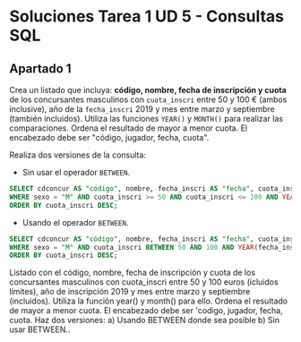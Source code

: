 # Soluciones Tarea 1 UD 5 - Consultas SQL

## Apartado 1

Crea un listado que incluya: **código, nombre, fecha de inscripción y cuota** de los concursantes masculinos con `cuota_inscri` entre 50 y 100 € (ambos inclusive), año de la `fecha_inscri` 2019 y mes entre marzo y septiembre (también incluidos). Utiliza las funciones `YEAR()` y `MONTH()` para realizar las comparaciones. Ordena el resultado de mayor a menor cuota. El encabezado debe ser "código, jugador, fecha, cuota".

Realiza dos versiones de la consulta:

* Sin usar el operador `BETWEEN`.

```SQL
SELECT cdconcur AS "código", nombre, fecha_inscri AS "fecha", cuota_inscri AS "cuota" FROM concursante
WHERE sexo = "M" AND cuota_inscri >= 50 AND cuota_inscri <= 100 AND YEAR(fecha_inscri) = 2019 AND MONTH(fecha_inscri) >= 3 AND MONTH(fecha_inscri) <= 9
ORDER BY cuota_inscri DESC;
```

* Usando el operador `BETWEEN`.

```SQL
SELECT cdconcur AS "código", nombre, fecha_inscri AS "fecha", cuota_inscri AS "cuota" FROM concursante
WHERE sexo = "M" AND cuota_inscri BETWEEN 50 AND 100 AND YEAR(fecha_inscri) = 2019 AND MONTH(fecha_inscri) BETWEEN 3 AND 9
ORDER BY cuota_inscri DESC;
```

Listado con el código, nombre, fecha de inscripción y cuota de los concursantes masculinos con cuota_inscri entre 50 y 100 euros (icluidos límites), año de inscripción 2019 y mes entre marzo y septiembre (incluidos). Utiliza la función year() y month() para ello. Ordena el resultado de mayor a menor cuota. El encabezado debe ser 'codigo, jugador, fecha, cuota.
Haz dos versiones:
a) Usando BETWEEN donde sea posible  b) Sin usar BETWEEN..

